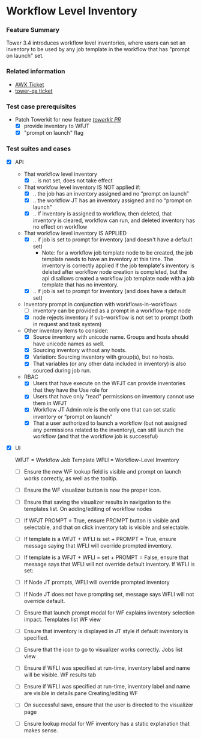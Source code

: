 # Workflow Level Inventory

### Feature Summary

Tower 3.4 introduces workflow level inventories, where users can set an
inventory to be used by any job template in the workflow that has "prompt on
launch" set.

### Related information
* [AWX Ticket](https://github.com/ansible/awx/issues/2256)
* [tower-qa ticket](https://github.com/ansible/tower-qa/issues/2209)

### Test case prerequisites

* Patch Towerkit for new feature [*towerkit PR*](https://github.com/ansible/towerkit/pull/487/)
  - [x] provide inventory to WFJT
  - [x] "prompt on launch" flag

### Test suites and cases
* [x] API
  * That workflow level inventory
    - [x] .. is not set, does not take effect
  * That workfow level inventory IS NOT applied if:
    - [x] .. the job has an inventory assigned and no “prompt on launch”
    - [x] .. the workflow JT has an inventory assigned and no “prompt on launch”
    - [x] .. If inventory is assigned to workflow, then deleted, that inventory is cleared, workflow can run, and deleted inventory has no effect on workflow
  * That workflow level inventory IS APPLIED
    - [x] .. if job is set to prompt for inventory (and doesn't have a default set)
        * Note: for a workflow job template node to be created, the job template needs to have an inventory at this time.
          The inventory is correctly applied if the job template's inventory is deleted after workflow node creation is completed, but
          the api disallows created a workflow job template node with a job template that has no inventory.
    - [x] .. if job is set to prompt for inventory (and does have a default set)
  * Inventory prompt in conjunction with workflows-in-workflows
    - [ ] inventory can be provided as a prompt in a workflow-type node
    - [x] node rejects inventory if sub-workflow is not set to prompt (both in request and task system)
  * Other inventory items to consider:
    - [x] Source inventory with unicode name. Groups and hosts should have unicode names as well.
    - [x] Sourcing inventory without any hosts.
    - [x] Variation: Sourcing inventory with group(s), but no hosts.
    - [x] That variables (or any other data included in inventory) is also sourced during job run.
  * RBAC
    - [x] Users that have execute on the WFJT can provide inventories that they have the Use role for
    - [x] Users that have only "read" permissions on inventory cannot use them in WFJT
    - [x] Workflow JT Admin role is the only one that can set static inventory or “prompt on launch”
    - [x] That a user authorized to launch a workflow (but not assigned any permissions related to the inventory), can still launch the workflow (and that the workflow job is successful)

* [x] UI

  WFJT = Workflow Job Template
  WFLI = Workflow-Level Inventory
  - [ ] Ensure the new WF lookup field is visible and prompt on launch works correctly, as well as the tooltip.
  - [ ] Ensure the WF visualizer button is now the proper icon.
  - [ ] Ensure that saving the visualizer results in navigation to the templates list.
On adding/editing of workflow nodes
  - [ ] If WFJT PROMPT = True, ensure PROMPT button is visible and selectable, and that on click inventory tab is visible and selectable.
  - [ ] If template is a WFJT + WFLI is set + PROMPT = True, ensure message saying that WFLI will override prompted inventory.
  - [ ] If template is a WFJT + WFLI = set + PROMPT = False, ensure that message says that WFLI will not override default inventory.
  If WFLI is set:
  - [ ] If Node JT prompts, WFLI will override prompted inventory
  - [ ] If Node JT does not have prompting set, message says WFLI will not override default.
  - [ ] Ensure that launch prompt modal for WF explains inventory selection impact.
Templates list WF view
  - [ ] Ensure that inventory is displayed in JT style if default inventory is specified.
  - [ ] Ensure that the icon to go to visualizer works correctly.
Jobs list view
  - [ ] Ensure if WFLI was specified at run-time, inventory label and name will be visible.
WF results tab
  - [ ] Ensure if WFLI was specified at run-time, inventory label and name are visible in details pane
Creating/editing WF
  - [ ] On successful save, ensure that the user is directed to the visualizer page
  - [ ] Ensure lookup modal for WF inventory has a static explanation that makes sense.

